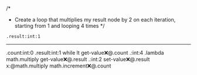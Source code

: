 /*
 * Create a loop that multiplies my result node by 2 on each iteration, starting from 1 and looping 4 times
 */
```hyperlambda
.result:int:1
```
---
.count:int:0
.result:int:1
while
   lt
      get-value:x:@.count
      .:int:4
   .lambda
      math.multiply
         get-value:x:@.result
         .:int:2
      set-value:x:@.result
         x:@math.multiply
      math.increment:x:@.count
